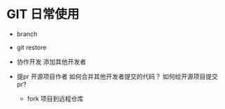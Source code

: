 # GIT 日常使用

- branch
- git restore 
- 协作开发
    添加其他开发者
- 提pr 
    开源项目作者 如何合并其他开发者提交的代码？
    如何给开源项目提交pr? 

    - fork 项目到远程仓库